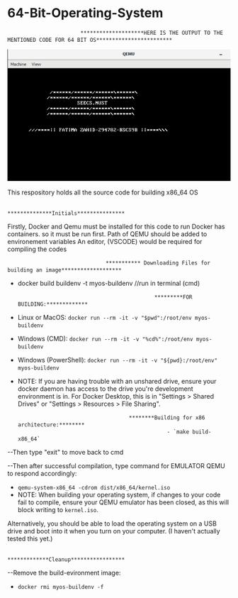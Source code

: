 # 64-Bit-Operating-System
                           ********************HERE IS THE OUTPUT TO THE MENTIONED CODE FOR 64 BIT OS************************

<img src = "Screenshot_Output_SEECS LOGO.PNG"></img>

This respository holds all the source code for building x86_64 OS

                                                     **************Initials***************
Firstly, Docker and Qemu must be installed for this code to run 
Docker has containers. so it must be run first.
Path of QEMU should be added to environement variables
An editor, (VSCODE) would be required for compiling the codes 

                                   *********** Downloading Files for building an image*******************
- docker build buildenv -t myos-buildenv   //run in terminal (cmd)

                                                 *********FOR BUILDING:*************
- Linux or MacOS: `docker run --rm -it -v "$pwd":/root/env myos-buildenv`
 - Windows (CMD): `docker run --rm -it -v "%cd%":/root/env myos-buildenv`
 - Windows (PowerShell): `docker run --rm -it -v "${pwd}:/root/env" myos-buildenv`
 - NOTE: If you are having trouble with an unshared drive, ensure your docker daemon has access to the drive you're development environment is in. For Docker Desktop, this is in "Settings > Shared Drives" or "Settings > Resources > File Sharing".

                                          ********Building for x86 architecture:********
                                                      - `make build-x86_64`
  --Then type "exit" to move back to cmd
  
  --Then after successful compilation, type command for EMULATOR QEMU to respond accordingly:
- `qemu-system-x86_64 -cdrom dist/x86_64/kernel.iso`
 - NOTE: When building your operating system, if changes to your code fail to compile, ensure your QEMU emulator has been closed, as this will block writing to `kernel.iso`.

Alternatively, you should be able to load the operating system on a USB drive and boot into it when you turn on your computer. (I haven't actually tested this yet.)

                                                    *************Cleanup*****************

--Remove the build-evironment image:
 - `docker rmi myos-buildenv -f`

